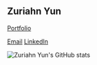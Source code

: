 ## Zuriahn Yun

[Portfolio](https://zuriahn-yun.github.io/)

[Email](mailto:zuriahn.yun@gmail.com)
[LinkedIn](https://www.linkedin.com/in/zuriahnyun/)

![Zuriahn Yun's GitHub stats]([zuriahn-github-stats.vercel.app](https://vercel.com/zuriahn-yuns-projects/zuriahn-github-stats/5vSdqArbtdtyNnGG399YkoGJL9u2)/api?username=anuraghazra&show_icons=true&theme=radical)
